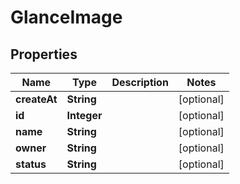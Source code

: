 
# GlanceImage

## Properties
Name | Type | Description | Notes
------------ | ------------- | ------------- | -------------
**createAt** | **String** |  |  [optional]
**id** | **Integer** |  |  [optional]
**name** | **String** |  |  [optional]
**owner** | **String** |  |  [optional]
**status** | **String** |  |  [optional]



